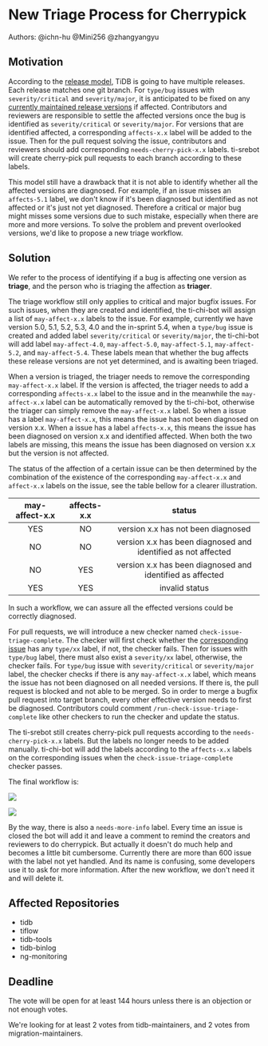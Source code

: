 # New Triage Process for Cherrypick

Authors: @ichn-hu @Mini256 @zhangyangyu

## Motivation

According to the [release model](https://pingcap.github.io/tidb-dev-guide/project-management/release-train-model.html), TiDB is going to have multiple releases. Each release matches one git branch. For `type/bug` issues with `severity/critical` and `severity/major`, it is anticipated to be fixed on any [currently maintained release versions](https://pingcap.github.io/tidb-dev-guide/project-management/release-train-model.html#what-is-tidb-version-mechanism-under-release-train-model) if affected. Contributors and reviewers are responsible to settle the affected versions once the bug is identified as `severity/critical` or `severity/major`. For versions that are identified affected, a corresponding `affects-x.x` label will be added to the issue. Then for the pull request solving the issue, contributors and reviewers should add corresponding `needs-cherry-pick-x.x` labels. ti-srebot will create cherry-pick pull requests to each branch according to these labels.

This model still have a drawback that it is not able to identify whether all the affected versions are diagnosed. For example, if an issue misses an `affects-5.1` label, we don't know if it's been diagnosed but identified as not affected or it's just not yet diagnosed. Therefore a critical or major bug might misses some versions due to such mistake, especially when there are more and more versions. To solve the problem and prevent overlooked versions, we'd like to propose a new triage workflow.

## Solution

We refer to the process of identifying if a bug is affecting one version as **triage**, and the person who is triaging the affection as **triager**.

The triage workflow still only applies to critical and major bugfix issues. For such issues, when they are created and identified, the ti-chi-bot will assign a list of `may-affect-x.x` labels to the issue. For example, currently we have version 5.0, 5.1, 5.2, 5.3, 4.0 and the in-sprint 5.4, when a `type/bug` issue is created and added label `severity/critical` or `severity/major`, the ti-chi-bot will add label `may-affect-4.0`, `may-affect-5.0`, `may-affect-5.1`, `may-affect-5.2`, and `may-affect-5.4`. These labels mean that whether the bug affects these release versions are not yet determined, and is awaiting been triaged.

When a version is triaged, the triager needs to remove the corresponding `may-affect-x.x` label. If the version is affected, the triager needs to add a corresponding `affects-x.x` label to the issue and in the meanwhile the `may-affect-x.x` label can be automatically removed by the ti-chi-bot, otherwise the triager can simply remove the `may-affect-x.x` label. So when a issue has a label `may-affect-x.x`, this means the issue has not been diagnosed on version x.x. When a issue has a label `affects-x.x`, this means the issue has been diagnosed on version x.x and identified affected. When both the two labels are missing, this means the issue has been diagnosed on version x.x but the version is not affected.

The status of the affection of a certain issue can be then determined by the combination of the existence of the corresponding `may-affect-x.x` and `affect-x.x` labels on the issue, see the table bellow for a clearer illustration.

| may-affect-x.x | affects-x.x |                         status                                |
|:--------------:|:-----------:|:-------------------------------------------------------------:|
|     YES        |    NO       | version x.x has not been diagnosed                            |
|     NO         |    NO       | version x.x has been diagnosed and identified as not affected |
|     NO         |    YES      | version x.x has been diagnosed and identified as affected     |
|     YES        |    YES      | invalid status                                                |

In such a workflow, we can assure all the effected versions could be correctly diagnosed. 

For pull requests, we will introduce a new checker named `check-issue-triage-complete`. The checker will first check whether the [corresponding issue](https://pingcap.github.io/tidb-dev-guide/contribute-to-tidb/contribute-code.html#referring-to-an-issue) has any `type/xx` label, if not, the checker fails. Then for issues with `type/bug` label, there must also exist a `severity/xx` label, otherwise, the checker fails. For `type/bug` issue with `severity/critical` or `severity/major` label, the checker checks if there is any `may-affect-x.x` label, which means the issue has not been diagnosed on all needed versions. If there is, the pull request is blocked and not able to be merged. So in order to merge a bugfix pull request into target branch, every other effective version needs to first be diagnosed. Contributors could comment `/run-check-issue-triage-complete` like other checkers to run the checker and update the status.

The ti-srebot still creates cherry-pick pull requests according to the `needs-cherry-pick-x.x` labels. But the labels no longer needs to be added manually. ti-chi-bot will add the labels according to the `affects-x.x` labels on the corresponding issues when the `check-issue-triage-complete` checker passes. 

The final workflow is:

[![](https://mermaid.ink/img/eyJjb2RlIjoiZ3JhcGggVERcbiAgICBBW25ldyBidWcgaXNzdWVdIC0tPiBCKGF1dG8gYWRkIHR5cGUvYnVnIGxhYmVsKVxuICAgIEIgLS0-IEModHJpYWdlcnMgYWRkIHNldmVyaXR5L3h4IGxhYmVsKVxuICAgIEMgLS0-IER7c2V2ZXJpdHkvY3JpdGljYWwgb3Igc2V2ZXJpdHkvbWFqb3J9XG4gICAgRCAtLT4gfFllc3wgRShib3QgYWRkcyBtYXktYWZmZWN0LXgueCBsYWJlbHMpXG4gICAgRCAtLT4gfE5vfCBHXG4gICAgRSAtLT4gRih0cmlhZ2VycyBkaWFnbm9zZSBlYWNoIHZlcnNpb24gYW5kIGNoYW5nZSBtYXktYWZmZWN0LXgueCBsYWJlbCB0byBhZmZlY3RzLXgueCBsYWJlbClcbiAgICBGIC0tPiBHW2VuZF0iLCJtZXJtYWlkIjp7InRoZW1lIjoiZGVmYXVsdCJ9LCJ1cGRhdGVFZGl0b3IiOmZhbHNlLCJhdXRvU3luYyI6dHJ1ZSwidXBkYXRlRGlhZ3JhbSI6ZmFsc2V9)](https://mermaid-js.github.io/mermaid-live-editor/edit#eyJjb2RlIjoiZ3JhcGggVERcbiAgICBBW25ldyBidWcgaXNzdWVdIC0tPiBCKGF1dG8gYWRkIHR5cGUvYnVnIGxhYmVsKVxuICAgIEIgLS0-IEModHJpYWdlcnMgYWRkIHNldmVyaXR5L3h4IGxhYmVsKVxuICAgIEMgLS0-IER7c2V2ZXJpdHkvY3JpdGljYWwgb3Igc2V2ZXJpdHkvbWFqb3J9XG4gICAgRCAtLT4gfFllc3wgRShib3QgYWRkcyBtYXktYWZmZWN0LXgueCBsYWJlbHMpXG4gICAgRCAtLT4gfE5vfCBHXG4gICAgRSAtLT4gRih0cmlhZ2VycyBkaWFnbm9zZSBlYWNoIHZlcnNpb24gYW5kIGNoYW5nZSBtYXktYWZmZWN0LXgueCBsYWJlbCB0byBhZmZlY3RzLXgueCBsYWJlbClcbiAgICBGIC0tPiBHW2VuZF0iLCJtZXJtYWlkIjoie1xuICBcInRoZW1lXCI6IFwiZGVmYXVsdFwiXG59IiwidXBkYXRlRWRpdG9yIjpmYWxzZSwiYXV0b1N5bmMiOnRydWUsInVwZGF0ZURpYWdyYW0iOmZhbHNlfQ)

[![](https://mermaid.ink/img/eyJjb2RlIjoiZ3JhcGggVERcbiAgICBBW25ldyBwdWxsIHJlcXVlc3RdIC0tPiBCe2hhcyBjb3JyZXNwb25kaW5nIGlzc3VlfVxuICAgIEIgLS0-IHxZZXN8IEN7aXNzdWUgaGFzIHR5cGUveHggbGFiZWx9XG4gICAgQiAtLT4gfE5vfCBEW2NoZWNrZXIgZmFpbHNdXG4gICAgQyAtLT4gfFllc3wgRXtpc3N1ZSBoYXMgdHlwZS9idWcgbGFiZWx9XG4gICAgQyAtLT4gfE5vfCBEXG4gICAgRSAtLT4gfFllc3wgR3tpc3N1ZSBoYXMgc2V2ZXJpdHkveHggbGFiZWx9XG4gICAgRSAtLT4gfE5vfCBGW2NoZWNrZXIgcGFzc2VzXVxuICAgIEcgLS0-IHxZZXN8IEh7aXNzdWUgaGFzIHNldmVyaXR5L2NyaXRpY2FsIG9yIHNldmVyaXR5L21ham9yIGxhYmVsfVxuICAgIEcgLS0-IHxOb3wgRFxuICAgIEggLS0-IHxZZXN8IEl7aXNzdWUgaGFzIGFueSBtYXktYWZmZWN0LXgueCBsYWJlbH1cbiAgICBIIC0tPiB8Tm98IEZcbiAgICBJIC0tPiB8WWVzfCBEXG4gICAgSSAtLT4gfE5vfCBGXG4gICAgRiAtLT4gSltib3QgYWRkcyBuZWVkcy1jaGVycnktcGljay14LnggbGFiZWxzIGFjY29yZGluZyB0byBpc3N1ZSBhZmZlY3RzLXgueCBsYWJlbHNdXG4gICAgSiAtLT4gS1tib3QgY3JlYXRlcyBjaGVycnktcGljayBwdWxsIHJlcXVlc3RzIGFmdGVyIG1lcmdlXSIsIm1lcm1haWQiOnsidGhlbWUiOiJkZWZhdWx0In0sInVwZGF0ZUVkaXRvciI6ZmFsc2UsImF1dG9TeW5jIjp0cnVlLCJ1cGRhdGVEaWFncmFtIjpmYWxzZX0)](https://mermaid-js.github.io/mermaid-live-editor/edit#eyJjb2RlIjoiZ3JhcGggVERcbiAgICBBW25ldyBwdWxsIHJlcXVlc3RdIC0tPiBCe2hhcyBjb3JyZXNwb25kaW5nIGlzc3VlfVxuICAgIEIgLS0-IHxZZXN8IEN7aXNzdWUgaGFzIHR5cGUveHggbGFiZWx9XG4gICAgQiAtLT4gfE5vfCBEW2NoZWNrZXIgZmFpbHNdXG4gICAgQyAtLT4gfFllc3wgRXtpc3N1ZSBoYXMgdHlwZS9idWcgbGFiZWx9XG4gICAgQyAtLT4gfE5vfCBEXG4gICAgRSAtLT4gfFllc3wgR3tpc3N1ZSBoYXMgc2V2ZXJpdHkveHggbGFiZWx9XG4gICAgRSAtLT4gfE5vfCBGW2NoZWNrZXIgcGFzc2VzXVxuICAgIEcgLS0-IHxZZXN8IEh7aXNzdWUgaGFzIHNldmVyaXR5L2NyaXRpY2FsIG9yIHNldmVyaXR5L21ham9yIGxhYmVsfVxuICAgIEcgLS0-IHxOb3wgRFxuICAgIEggLS0-IHxZZXN8IEl7aXNzdWUgaGFzIGFueSBtYXktYWZmZWN0LXgueCBsYWJlbH1cbiAgICBIIC0tPiB8Tm98IEZcbiAgICBJIC0tPiB8WWVzfCBEXG4gICAgSSAtLT4gfE5vfCBGXG4gICAgRiAtLT4gSltib3QgYWRkcyBuZWVkcy1jaGVycnktcGljay14LnggbGFiZWxzIGFjY29yZGluZyB0byBpc3N1ZSBhZmZlY3RzLXgueCBsYWJlbHNdXG4gICAgSiAtLT4gS1tib3QgY3JlYXRlcyBjaGVycnktcGljayBwdWxsIHJlcXVlc3RzIGFmdGVyIG1lcmdlXSIsIm1lcm1haWQiOiJ7XG4gIFwidGhlbWVcIjogXCJkZWZhdWx0XCJcbn0iLCJ1cGRhdGVFZGl0b3IiOmZhbHNlLCJhdXRvU3luYyI6dHJ1ZSwidXBkYXRlRGlhZ3JhbSI6ZmFsc2V9)

By the way, there is also a `needs-more-info` label. Every time an issue is closed the bot will add it and leave a comment to remind the creators and reviewers to do cherrypick. But actually it doesn't do much help and becomes a little bit cumbersome. Currently there are more than 600 issue with the label not yet handled. And its name is confusing, some developers use it to ask for more information. After the new workflow, we don't need it and will delete it.

## Affected Repositories

* tidb
* tiflow
* tidb-tools
* tidb-binlog
* ng-monitoring

## Deadline

The vote will be open for at least 144 hours unless there is an objection or not enough votes.

We're looking for at least 2 votes from tidb-maintainers, and 2 votes from migration-maintainers.
